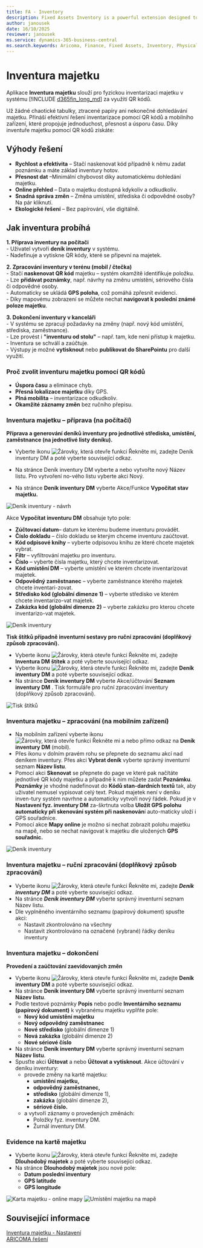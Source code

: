```yaml
---
title: FA - Inventory
description: Fixed Assets Inventory is a powerful extension designed to simplify and digitize the physical inventory of fixed assets. 
author: janousek
date: 16/10/2025
reviewer: janousek
ms.service: dynamics-365-business-central
ms.search.keywords: Aricoma, Finance, Fixed Assets, Inventory, Physical Inventory
---
```


# Inventura majetku

Aplikace **Inventura majetku** slouží pro fyzickou inventarizaci majetku v systému [!INCLUDE [d365fin_long_md](../includes/d365fin_long_md.md)] za využití QR kódů.

Už žádné chaotické tabulky, ztracené papíry ani nekonečné dohledávání majetku. Přináší efektivní řešení inventarizace pomocí QR kódů a mobilního zařízení, které propojuje jednoduchost, přesnost a úsporu času. Díky inventuře majetku pomocí QR kódů získáte:

## Výhody řešení

- **Rychlost a efektivita** – Stačí naskenovat kód případně k němu zadat poznámku a máte základ inventury hotov.
- **Přesnost dat** –Minimální chybovost díky automatickému dohledání majetku.
- **Online přehled** – Data o majetku dostupná kdykoliv a odkudkoliv.  
- **Snadná správa změn** – Změna umístění, střediska či odpovědné osoby? Na pár kliknutí.
- **Ekologické řešení** – Bez papírování, vše digitálně.

## Jak inventura probíhá

**1. Příprava inventury na počítači**  
    - Uživatel vytvoří **deník inventury** v systému.  
    - Nadefinuje a vytiskne QR kódy, které se připevní na majetek.  

**2. Zpracování inventury v terénu (mobil / čtečka)**  
    - Stačí **naskenovat QR kód** majetku – systém okamžitě identifikuje položku.
    - Lze **přidávat poznámky**, např. návrhy na změnu umístění, sériového čísla či odpovědné osoby.  
    - Automaticky se ukládá **GPS poloha**, což pomáhá zpřesnit evidenci.  
    - Díky mapovému zobrazení se můžete nechat **navigovat k poslední známé poloze majetku**.  

**3. Dokončení inventury v kanceláři**  
    - V systému se zpracují požadavky na změny (např. nový kód umístění, střediska, zaměstnance).  
    - Lze provést i **"inventuru od stolu"** – např. tam, kde není přístup k majetku.  
    - Inventura se schválí a zaúčtuje.  
    - Výstupy je možné **vytisknout** nebo **publikovat do SharePointu** pro další využití.  

### Proč zvolit inventuru majetku pomocí QR kódů

- **Úspora času** a eliminace chyb.  
- **Přesná lokalizace majetku** díky GPS.  
- **Plná mobilita** – inventarizace odkudkoliv.  
- **Okamžité záznamy změn** bez ručního přepisu.  

### Inventura majetku – příprava (na počítači)

**Příprava a generování deníků inventury pro jednotlivé střediska, umístění, zaměstnance (na jednotlivé listy deníku).**

- Vyberte ikonu ![Žárovky, která otevře funkci Řekněte mi](media/ui-search/search_small.png "Řekněte mi, co chcete dělat"), zadejte Deník inventury DM a poté vyberte související odkaz.  
- Na stránce Deník inventury DM vyberte a nebo vytvořte nový Název listu. Pro vytvoření no-vého listu vyberte akci Nový.  

- Na stránce **Deník inventury DM** vyberte Akce/Funkce **Vypočítat stav majetku.**  

![Deník inventury - návrh](media/fa-inventory-calculate.png)

Akce **Vypočítat inventuru DM** obsahuje tyto pole:

- **Zúčtovací datum**– datum ke kterému budeme inventuru provádět.
- **Číslo dokladu** – číslo dokladu se kterým chceme inventuru zaúčtovat.
- **Kód odpisové knihy** – vyberte odpisovou knihu ze které chcete majetek vybrat.
- **Filtr** – vyfiltrování majetku pro inventuru.
- **Číslo** – vyberte čísla majetku, který chcete inventarizovat.
- **Kód umístění DM** – vyberte umístění ve kterém chcete inventarizovat majetek.
- **Odpovědný zaměstnanec** – vyberte zaměstnance kterého majetek chcete inventari-zovat.
- **Středisko kód (globální dimenze 1)** – vyberte středisko ve kterém chcete inventarizo-vat majetek.
- **Zakázka kód (globální dimenze 2)** – vyberte zakázku pro kterou chcete inventarizo-vat majetek.

![Deník inventury](media/fa-inventory-journal.png)

**Tisk štítků případně inventurní sestavy pro ruční zpracování (doplňkový způsob zpracování).**

- Vyberte ikonu ![Žárovky, která otevře funkci Řekněte mi](media/ui-search/search_small.png "Řekněte mi, co chcete dělat"), zadejte **Inventura DM štítek** a poté vyberte související odkaz.
- Vyberte ikonu ![Žárovky, která otevře funkci Řekněte mi](media/ui-search/search_small.png "Řekněte mi, co chcete dělat"), zadejte **Deník inventury DM** a poté vyberte související odkaz.
- Na stránce **Deník inventury DM** vyberte Akce/účtování **Seznam inventury DM** . Tisk formuláře pro ruční zpracování inventury (doplňkový způsob zpracování).

![Tisk štítků](media/fa-inventory-label.png)

### Inventura majetku – zpracování (na mobilním zařízení)

- Na mobilním zařízení vyberte ikonu ![Žárovky, která otevře funkci Řekněte mi](media/ui-search/search_small.png "Řekněte mi, co chcete dělat") a nebo přímo odkaz na **Deník inventury DM** (mobil).
- Přes ikonu v dolním pravém rohu   se přepnete do seznamu akcí nad deníkem inventury. Přes akci **Vybrat deník** vyberte správný inventurní seznam  **Název listu**.
- Pomocí akci **Skenovat** se přepnete do page ve které pak načítáte jednotlivé QR kódy majetku a případně k nim můžete zadat **Poznámku**. **Poznámky** je vhodné nadefinovat do **Kódů stan-dardních textů** tak, aby uživatel nemusel vypisovat celý text. Pokud majetek není v deníku inven-tury systém navrhne a automaticky vytvoří nový řádek. Pokud je v **Nastavení fyz. inventury DM** za-škrtnuta volba **Uložit GPS polohu automaticky při skenování systém při naskenován**í auto-maticky uloží i GPS souřadnice.
- Pomocí akce **Mapy online** je možno si nechat zobrazit polohu majetku na mapě, nebo se nechat navigovat k majetku dle uložených **GPS souřadnic.**

![Deník inventury](media/fa-inventory-mobile4.png)

### Inventura majetku –  ruční zpracování (doplňkový způsob zpracování)

- Vyberte ikonu ![Žárovky, která otevře funkci Řekněte mi](media/ui-search/search_small.png "Řekněte mi, co chcete dělat"), zadejte ***Deník inventury DM*** a poté vyberte související odkaz.
- Na stránce ***Deník inventury DM*** vyberte správný inventurní seznam  Název listu.
- Dle vyplněného inventárního seznamu (papírový dokument) spusťte akci:
  - Nastavit zkontrolováno na všechny
  - Nastavit zkontrolováno na označené (vybrané) řádky deníku inventury

### Inventura majetku –  dokončení

**Provedení a zaúčtování zaevidovaných změn**

- Vyberte ikonu ![Žárovky, která otevře funkci Řekněte mi](media/ui-search/search_small.png "Řekněte mi, co chcete dělat"), zadejte **Deník inventury DM** a poté vyberte související odkaz.
- Na stránce **Deník inventury DM** vyberte správný inventurní seznam  **Název listu**.
- Podle textové poznámky **Popis** nebo podle **Inventárního seznamu (papírový dokument)** k vybranému majetku vyplňte pole:
  - **Nový kód umístění majetku**
  - **Nový odpovědný zaměstnanec**
  - **Nové středisko** (globální dimenze 1)
  - **Nová zakázka** (globální dimenze 2)
  - **Nové sériové číslo**
- Na stránce **Deník inventury DM** vyberte správný inventurní seznam  **Název listu**.
- Spusťte akci **Účtovat** a nebo **Účtovat a vytisknout**. Akce účtování v deníku inventury:
  - provede změny na kartě majetku:
    - **umístění majetku,**
    - **odpovědný zaměstnanec,**
    - **středisko** (globální dimenze 1),
    - **zakázka** (globální dimenze 2),
    - **sériové číslo.**
  - a vytvoří záznamy o provedených změnách:
    - Položky fyz. inventury DM.
    - Žurnál inventury DM.

### Evidence na kartě majetku

- Vyberte ikonu ![Žárovky, která otevře funkci Řekněte mi](media/ui-search/search_small.png "Řekněte mi, co chcete dělat"), zadejte **Dlouhodobý majetek** a poté vyberte související odkaz.
- Na stránce **Dlouhodobý majetek** jsou nové pole:
  - **Datum poslední inventury**
  - **GPS latitude**
  - **GPS longitude**

![Karta majetku - online mapy](media/fa-inventory-maps1.png)
![Umístění majetku na mapě](media/fa-inventory-maps2.png)

## Související informace
[Inventura majetku - Nastavení](fa-inventory-setup.md)  
[ARICOMA řešení](solutions.md)
